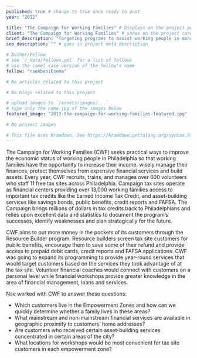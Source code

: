 ```yaml
---
published: true # change to true once ready to post
year: "2012"

title: "The Campaign for Working Families" # Displays on the project post page
client: "The Campaign for Working Families" # shows on the project card
brief_description: "Targeting programs to assist working people in managing their finances" # shows on the project card
seo_description: "" # goes in project meta description

# Author/Fellow
# see `/_data/fellows.yml` for a list of fellows
# use the camel case version of the fellow's name
fellow: "nseAbasiEsema"

# No articles related to this project

# No blogs related to this project

# upload images to `/assets/images/...`
# type only the name.jpg of the images below
featured_image: "2012-the-campaign-for-working-families-featured.jpg"

# No project images

# This file uses Kramdown. See https://kramdown.gettalong.org/syntax.html for syntax
---
```

The Campaign for Working Families (CWF) seeks practical ways to improve the economic status of working people in Philadelphia so that working families have the opportunity to increase their income, wisely manage their finances, protect themselves from expensive financial services and build assets. Every year, CWF recruits, trains, and manages over 600 volunteers who staff 11 free tax sites across Philadelphia. Campaign tax sites operate as financial centers providing over 13,000 working families access to important tax credits like the Earned Income Tax Credit, and asset-building services like savings bonds, public benefits, credit reports and FAFSA. The Campaign brings millions of dollars in tax credits back to Philadelphians and relies upon excellent data and statistics to document the program’s successes, identify weaknesses and plan strategically for the future.

CWF aims to put more money in the pockets of its customers through the Resource Builder program. Resource builders screen tax site customers for public benefits, encourage them to save some of their refund and provide access to prepaid debit cards, credit reports and FAFSA applications. CWF was going to expand its programming to provide year-round services that would target customers based on the services they took advantage of at the tax site. Volunteer financial coaches would connect with customers on a personal level while financial workshops provide greater knowledge in the area of financial management, loans and services.

Nse worked with CWF to answer these questions:

- Which customers live in the Empowerment Zones and how can we quickly determine whether a family lives in these areas?
- What mainstream and non-mainstream financial services are available in geographic proximity to customers’ home addresses?
- Are customers who received certain asset-building services concentrated in certain areas of the city?
- What locations for workshops would be most convenient for tax site customers in each empowerment zone?

